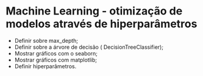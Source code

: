 # Machine Learning - otimização de modelos através de hiperparâmetros

  - Definir sobre max_depth;
  - Definir sobre a árvore de decisão ( DecisionTreeClassifier);
  - Mostrar gráficos com o seaborn;
  - Mostrar gráficos com matplotlib;
  - Definir hiperparâmetros.